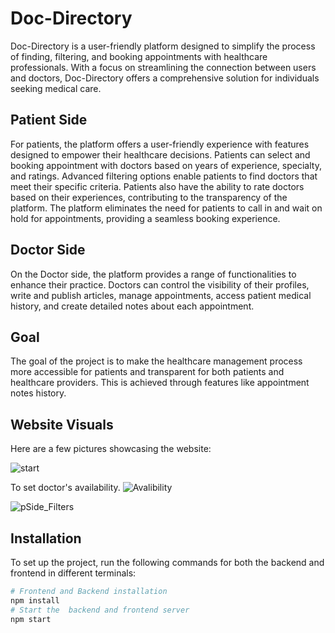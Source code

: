# Doc-Directory

Doc-Directory is a user-friendly platform designed to simplify the process of finding, filtering, and booking appointments with healthcare professionals. With a focus on streamlining the connection between users and doctors, Doc-Directory offers a comprehensive solution for individuals seeking medical care.


## Patient Side

For patients, the platform offers a user-friendly experience with features designed to empower their healthcare decisions. Patients can select and booking appointment with doctors based on years of experience, specialty, and ratings. Advanced filtering options enable patients to find doctors that meet their specific criteria. Patients also have the ability to rate doctors based on their experiences, contributing to the transparency of the platform. The platform eliminates the need for patients to call in and wait on hold for appointments, providing a seamless booking experience.

## Doctor Side

On the Doctor side, the platform provides a range of functionalities to enhance their practice. Doctors can control the visibility of their profiles, write and publish articles, manage appointments, access patient medical history, and create detailed notes about each appointment.

## Goal
The goal of the project is to make the healthcare management process more accessible for patients and transparent for both patients and healthcare providers. This is achieved through features like appointment notes history.

## Website Visuals
Here are a few pictures showcasing the website:

![start](https://github.com/Niimraa/Doc-Directory/assets/133609979/9492e0c1-72ee-457b-8271-e173a380689b)

To set doctor's availability.
![Avalibility](https://github.com/Niimraa/Doc-Directory/assets/133609979/7a482f1b-4b39-4666-8590-275438a716fb)


![pSide_Filters](https://github.com/Niimraa/Doc-Directory/assets/133609979/5c7b7286-a811-4203-927b-8e01d01bf968)


## Installation

To set up the project, run the following commands for both the backend and frontend in different terminals:

```bash
# Frontend and Backend installation
npm install
# Start the  backend and frontend server
npm start

